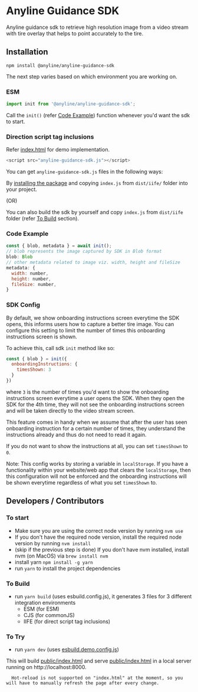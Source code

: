 # Anyline Guidance SDK

Anyline guidance sdk to retrieve high resolution image from a video stream with tire overlay that helps to point accurately to the tire.

## Installation

```shell
npm install @anyline/anyline-guidance-sdk
```

The next step varies based on which environment you are working on.

### ESM

```js
import init from '@anyline/anyline-guidance-sdk';
```

Call the `init()` (refer [Code Example](#code-example)) function whenever you'd want the sdk to start.

### Direction script tag inclusions

Refer [index.html](./public/index.html) for demo implementation.

```js
<script src="anyline-guidance-sdk.js"></script>
```

You can get `anyline-guidance-sdk.js` files in the following ways:

By [installing the package](https://github.com/Anyline/anyline-guidance-sdk) and copying `index.js` from `dist/iife/` folder into your project.

(OR)

You can also build the sdk by yourself and copy `index.js` from `dist/iife` folder (refer [To Build](#to-build) section).

[//]: # "Call `Anyline.default()` function from within your code whenever you'd want the sdk to start."

### Code Example

```js
const { blob, metadata } = await init();
// blob represents the image captured by SDK in Blob format
blob: Blob
// other metadata related to image viz. width, height and fileSize
metadata: {
  width: number,
  height: number,
  fileSize: number,
}
```

### SDK Config

By default, we show onboarding instructions screen everytime the SDK opens, this informs users how to capture a better tire image. You can configure this setting to limit the number of times this onboarding instructions screen is shown.

To achieve this, call sdk `init` method like so:

```js
const { blob } = init({
  onboardingInstructions: {
    timesShown: 3
  }
})
```
where `3` is the number of times you'd want to show the onboarding instructions screen everytime a user opens the SDK. When they open the SDK for the 4th time, they will not see the onboarding instructions screen and will be taken directly to the video stream screen.

This feature comes in handy when we assume that after the user has seen onboarding instruction for a certain number of times, they understand the instructions already and thus do not need to read it again. 

If you do not want to show the instructions at all, you can set `timesShown` to `0`.

Note: This config works by storing a variable in `localStorage`. If you have a functionality within your website/web app that clears the `localStorage`, then this configuration will not be enforced and the onboarding instructions will be shown everytime regardless of what you set `timesShown` to.

## Developers / Contributors

### To start

-   Make sure you are using the correct node version by running `nvm use`
-   If you don't have the required node version, install the required node version by running `nvm install`
-   (skip if the previous step is done) If you don't have nvm installed, install nvm (on MacOS) via `brew install nvm`
-   install yarn `npm install -g yarn`
-   run `yarn` to install the project dependencies

### To Build

-   run `yarn build` (uses esbuild.config.js), it generates 3 files for 3 different integration environments
    -   ESM (for ESM)
    -   CJS (for commonJS)
    -   IIFE (for direct script tag inclusions)

### To Try

-   run `yarn dev` (uses [esbuild.demo.config.js](./esbuild.demo.config.js))

This will build [public/index.html](public/index.html) and serve [public/index.html](public/index.html)
in a local server running on http://localhost:8000.

```text
  Hot-reload is not supported on "index.html" at the moment, so you will have to manually refresh the page after every change.
```
